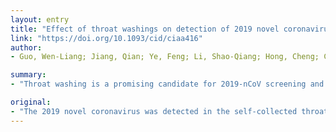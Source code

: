 ```yaml
---
layout: entry
title: "Effect of throat washings on detection of 2019 novel coronavirus"
link: "https://doi.org/10.1093/cid/ciaa416"
author:
- Guo, Wen-Liang; Jiang, Qian; Ye, Feng; Li, Shao-Qiang; Hong, Cheng; Chen, Li-Yan; Li, Shi-Yue

summary:
- "Throat washing is a promising candidate for 2019-nCoV screening and monitoring due to its noninvasive and reliability. Positive testing rate of throat washing was much higher than that of Nasopharyngeal swabs. The 2019 novel coronavirus was detected in the self-collected throat washings. It is expected to be screened and monitored by the next year's ncoV screening program."

original:
- "The 2019 novel coronavirus was detected in the self-collected throat washings. Positive testing rate of throat washing was much higher than that of Nasopharyngeal swabs. Throat washing is a promising candidate for 2019-nCoV screening and monitoring due to its noninvasive and reliability."
---
```


